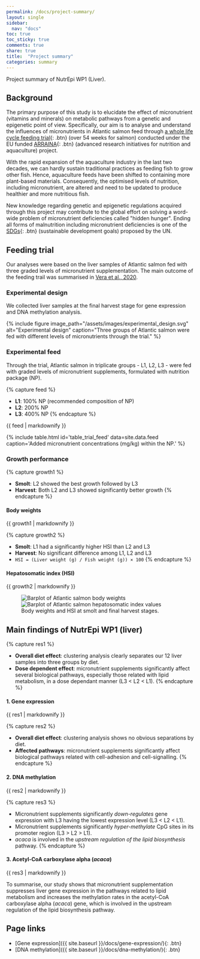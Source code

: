 ```yaml
---
permalink: /docs/project-summary/
layout: single
sidebar:
  nav: "docs"
toc: true
toc_sticky: true
comments: true
share: true
title:  "Project summary"
categories: summary
---
```


Project summary of NutrEpi WP1 (Liver).

## Background
The primary purpose of this study is to elucidate the effect of micronutrient (vitamins and minerals) on metabolic pathways from a genetic and epigenetic point of view. Specifically, our aim is to analyse and understand the influences of micronutrients in Atlantic salmon feed through [a whole life cycle feeding trial](https://doi.org/10.1016/j.aquaculture.2020.735551){: .btn} (over 54 weeks for salmon) conducted under the EU funded [ARRAINA](https://www.arraina.eu/){: .btn} (advanced research initiatives for nutrition and aquaculture) project.

With the rapid expansion of the aquaculture industry in the last two decades, we can hardly sustain traditional practices as feeding fish to grow other fish. Hence, aquaculture feeds have been shifted to containing more plant-based materials. Consequently, the optimised levels of nutrition, including micronutrient, are altered and need to be updated to produce healthier and more nutritious fish.

New knowledge regarding genetic and epigenetic regulations acquired through this project may contribute to the global effort on solving a word-wide problem of micronutrient deficiencies called "hidden hunger". Ending all forms of malnutrition including micronutrient deficiencies is one of the [SDGs](https://sdgs.un.org/goals){: .btn} (sustainable development goals) proposed by the UN.

## Feeding trial
Our analyses were based on the liver samples of Atlantic salmon fed with three graded levels of micronutrient supplementation. The main outcome of the feeding trail was summarised in [Vera et al., 2020](https://doi.org/10.1016/j.aquaculture.2020.735551).

### Experimental design
We collected liver samples at the final harvest stage for gene expression and DNA methylation analysis.

{% include figure
  image_path="/assets/images/experimental_design.svg"
  alt="Experimental design"
  caption="Three groups of Atlantic salmon were fed with different levels of micronutrients through the trial." %}

### Experimental feed
Through the trial, Atlantic salmon in triplicate groups - L1, L2, L3 - were fed with graded levels of micronutrient supplements, formulated with nutrition package (NP).

{% capture feed %}
- **L1**: 100% NP (recommended composition of NP)
- **L2**: 200% NP
- **L3**: 400% NP
{% endcapture %}

<div class="notice">
  {{ feed | markdownify }}
</div>

{% include table.html id='table_trial_feed' data=site.data.feed
   caption='Added micronutrient concentrations (mg/kg) within the NP.' %}

### Growth performance

{% capture growth1 %}
- **Smolt**: L2 showed the best growth followed by L3
- **Harvest**: Both L2 and L3 showed significantly better growth
{% endcapture %}

<div class="notice">
  <h4 class="no_toc">Body weights</h4>
  {{ growth1 | markdownify }}
</div>

{% capture growth2 %}
- **Smolt**: L1 had a significantly higher HSI than L2 and L3
- **Harvest**: No significant difference among L1, L2 and L3
- `HSI = (Liver weight (g) / Fish weight (g)) × 100`
{% endcapture %}

<div class="notice">
  <h4 class="no_toc">Hepatosomatic index (HSI)</h4>
  {{ growth2 | markdownify }}
</div>

<figure class="half">
    <img src="{{ site.baseurl }}/assets/images/weight_barplot.svg" alt="Barplot of Atlantic salmon body weights">
    <img src="{{ site.baseurl }}/assets/images/hsi_barplot.svg" alt="Barplot of Atlantic salmon hepatosomatic index values">
    <figcaption>Body weights and HSI at smolt and final harvest stages.</figcaption>
</figure>

## Main findings of NutrEpi WP1 (liver)

{% capture res1 %}
- **Overall diet effect**: clustering analysis clearly separates our 12 liver samples into three groups by diet.
- **Dose dependent effect**: micronutrient supplements significantly affect several biological pathways, especially those related with lipid metabolism, in a dose dependant manner (L3 < L2 < L1).
{% endcapture %}

<div class="notice--info">
  <h4 class="no_toc">1. Gene expression</h4>
  {{ res1 | markdownify }}
</div>

{% capture res2 %}
- **Overall diet effect**: clustering analysis shows no obvious separations by diet.
- **Affected pathways**: micronutrient supplements significantly affect biological pathways related with cell-adhesion and cell-signalling.
{% endcapture %}

<div class="notice--info">
  <h4 class="no_toc">2. DNA methylation</h4>
  {{ res2 | markdownify }}
</div>

{% capture res3 %}
- Micronutrient supplements significantly *down-regulates* gene expression with L3 having the lowest expression level (L3 < L2 < L1).
- Micronutrient supplements significantly *hyper-methylate* CpG sites in its promoter region (L3 > L2 > L1).
- *acaca* is involved in the *upstream regulation of the lipid biosynthesis* pathway.
{% endcapture %}

<div class="notice--info">
  <h4 class="no_toc">3. Acetyl-CoA carboxylase alpha (<i>acaca</i>)</h4>
  {{ res3 | markdownify }}
</div>

To summarise, our study shows that micronutrient supplementation suppresses liver gene expression in the pathways related to lipid metabolism and increases the methylation rates in the acetyl-CoA carboxylase alpha (*acaca*) gene, which is involved in the upstream regulation of the lipid biosynthesis pathway.

## Page links
- [Gene expression]({{ site.baseurl }}/docs/gene-expression/){: .btn}
- [DNA methylation]({{ site.baseurl }}/docs/dna-methylation/){: .btn}
